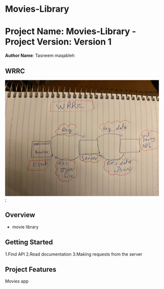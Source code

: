 # Movies-Library

# Project Name: Movies-Library - Project Version: Version 1

**Author Name**: Tasneem maqableh

## WRRC
![WRRC](assest/wrrc2.jpeg);

## Overview
- movie library

## Getting Started
1.Find API
2.Read documentation
3.Making requests from the server

## Project Features
Movies app